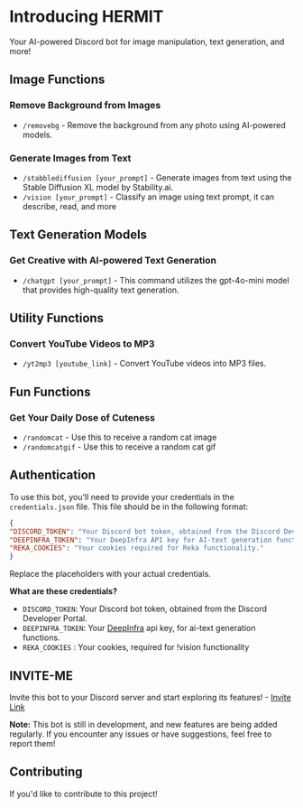 **Introducing HERMIT**
==========================

Your AI-powered Discord bot for image manipulation, text generation, and more!

**Image Functions**
-------------------

### Remove Background from Images

* `/removebg` - Remove the background from any photo using AI-powered models.

### Generate Images from Text

* `/stabblediffusion [your_prompt]` - Generate images from text using the Stable Diffusion XL model by Stability.ai.
* `/vision [your_prompt]` - Classify an image using text prompt, it can describe, read, and more

**Text Generation Models**
-------------------------

### Get Creative with AI-powered Text Generation

* `/chatgpt [your_prompt]` - This command utilizes the gpt-4o-mini model that provides high-quality text generation.

**Utility Functions**
-------------------

### Convert YouTube Videos to MP3

* `/yt2mp3 [youtube_link]` - Convert YouTube videos into MP3 files.
  
**Fun Functions**
-----------------

### Get Your Daily Dose of Cuteness

* `/randomcat` - Use this to receive a random cat image
* `/randomcatgif` - Use this to receive a random cat gif

**Authentication**
----------------

To use this bot, you'll need to provide your credentials in the `credentials.json` file. This file should be in the following format:
```json
{
"DISCORD_TOKEN": "Your Discord bot token, obtained from the Discord Developer Portal.",
"DEEPINFRA_TOKEN": "Your DeepInfra API key for AI-text generation functions.",
"REKA_COOKIES": "Your cookies required for Reka functionality."
}
```
Replace the placeholders with your actual credentials.

**What are these credentials?**

* `DISCORD_TOKEN`: Your Discord bot token, obtained from the Discord Developer Portal.
* `DEEPINFRA_TOKEN`: Your [DeepInfra](https://deepinfra.com) api key, for ai-text generation functions.
* `REKA_COOKIES` : Your cookies, required for !vision functionality

**INVITE-ME**
---------------
Invite this bot to your Discord server and start exploring its features! - [Invite Link](https://discord.com/oauth2/authorize?client_id=1141075181255794788&permissions=1084479764544&scope=bot)

**Note:** This bot is still in development, and new features are being added regularly. If you encounter any issues or have suggestions, feel free to report them!

**Contributing**
---------------

If you'd like to contribute to this project!

